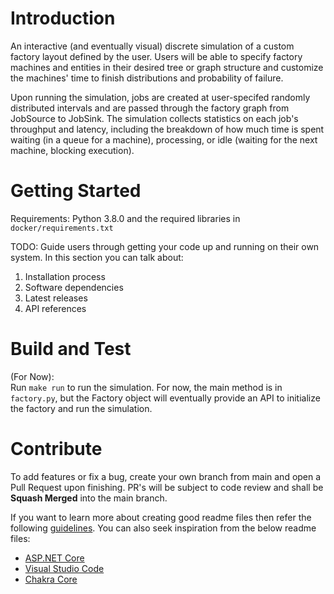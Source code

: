 # Introduction

An interactive (and eventually visual) discrete simulation of a custom factory layout defined by the user. Users will be able to specify factory machines and entities in their desired tree or graph structure and customize the machines' time to finish distributions and probability of failure.

Upon running the simulation, jobs are created at user-specifed randomly distributed intervals and are passed through the factory graph from JobSource to JobSink. The simulation collects statistics on each job's throughput and latency, including the breakdown of how much time is spent waiting (in a queue for a machine), processing, or idle (waiting for the next machine, blocking execution).

# Getting Started

Requirements: Python 3.8.0 and the required libraries in `docker/requirements.txt`

TODO: Guide users through getting your code up and running on their own system. In this section you can talk about:

1. Installation process
2. Software dependencies
3. Latest releases
4. API references

# Build and Test

(For Now):  
Run `make run` to run the simulation.
For now, the main method is in `factory.py`, but the Factory object will eventually provide an API to initialize the factory and run the simulation.

# Contribute

To add features or fix a bug, create your own branch from main and open a Pull Request upon finishing. PR's will be subject to code review and shall be **Squash Merged** into the main branch.

If you want to learn more about creating good readme files then refer the following [guidelines](https://docs.microsoft.com/en-us/azure/devops/repos/git/create-a-readme?view=azure-devops). You can also seek inspiration from the below readme files:

- [ASP.NET Core](https://github.com/aspnet/Home)
- [Visual Studio Code](https://github.com/Microsoft/vscode)
- [Chakra Core](https://github.com/Microsoft/ChakraCore)
